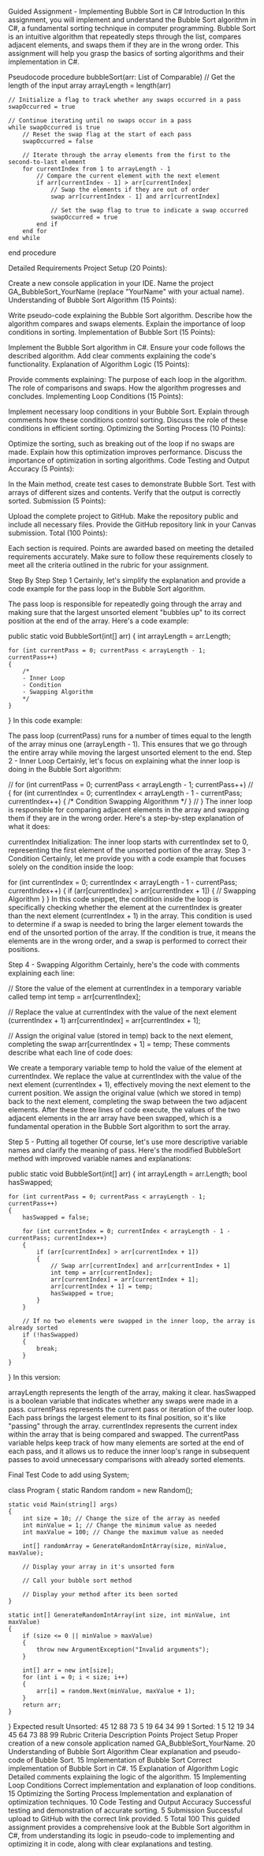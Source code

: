 ﻿Guided Assignment - Implementing Bubble Sort in C#
Introduction
In this assignment, you will implement and understand the Bubble Sort algorithm in C#, a fundamental sorting technique in computer programming. Bubble Sort is an intuitive algorithm that repeatedly steps through the list, compares adjacent elements, and swaps them if they are in the wrong order. This assignment will help you grasp the basics of sorting algorithms and their implementation in C#.

Pseudocode
procedure bubbleSort(arr: List of Comparable)
    // Get the length of the input array
    arrayLength = length(arr)
    
    // Initialize a flag to track whether any swaps occurred in a pass
    swapOccurred = true
    
    // Continue iterating until no swaps occur in a pass
    while swapOccurred is true
        // Reset the swap flag at the start of each pass
        swapOccurred = false
        
        // Iterate through the array elements from the first to the second-to-last element
        for currentIndex from 1 to arrayLength - 1
            // Compare the current element with the next element
            if arr[currentIndex - 1] > arr[currentIndex]
                // Swap the elements if they are out of order
                swap arr[currentIndex - 1] and arr[currentIndex]
                
                // Set the swap flag to true to indicate a swap occurred
                swapOccurred = true
            end if
        end for
    end while
end procedure

Detailed Requirements
Project Setup (20 Points):

Create a new console application in your IDE.
Name the project GA_BubbleSort_YourName (replace "YourName" with your actual name).
Understanding of Bubble Sort Algorithm (15 Points):

Write pseudo-code explaining the Bubble Sort algorithm.
Describe how the algorithm compares and swaps elements.
Explain the importance of loop conditions in sorting.
Implementation of Bubble Sort (15 Points):

Implement the Bubble Sort algorithm in C#.
Ensure your code follows the described algorithm.
Add clear comments explaining the code's functionality.
Explanation of Algorithm Logic (15 Points):

Provide comments explaining:
The purpose of each loop in the algorithm.
The role of comparisons and swaps.
How the algorithm progresses and concludes.
Implementing Loop Conditions (15 Points):

Implement necessary loop conditions in your Bubble Sort.
Explain through comments how these conditions control sorting.
Discuss the role of these conditions in efficient sorting.
Optimizing the Sorting Process (10 Points):

Optimize the sorting, such as breaking out of the loop if no swaps are made.
Explain how this optimization improves performance.
Discuss the importance of optimization in sorting algorithms.
Code Testing and Output Accuracy (5 Points):

In the Main method, create test cases to demonstrate Bubble Sort.
Test with arrays of different sizes and contents.
Verify that the output is correctly sorted.
Submission (5 Points):

Upload the complete project to GitHub.
Make the repository public and include all necessary files.
Provide the GitHub repository link in your Canvas submission.
Total (100 Points):

Each section is required.
Points are awarded based on meeting the detailed requirements accurately.
Make sure to follow these requirements closely to meet all the criteria outlined in the rubric for your assignment.

Step By Step
Step 1
Certainly, let's simplify the explanation and provide a code example for the pass loop in the Bubble Sort algorithm.

The pass loop is responsible for repeatedly going through the array and making sure that the largest unsorted element "bubbles up" to its correct position at the end of the array. Here's a code example:

public static void BubbleSort(int[] arr)
{
    int arrayLength = arr.Length;

    for (int currentPass = 0; currentPass < arrayLength - 1; currentPass++)
    {
        /*
        - Inner Loop
        - Condition
        - Swapping Algorithm
        */
    }
}
In this code example:

The pass loop (currentPass) runs for a number of times equal to the length of the array minus one (arrayLength - 1). This ensures that we go through the entire array while moving the largest unsorted element to the end.
Step 2 - Inner Loop
Certainly, let's focus on explaining what the inner loop is doing in the Bubble Sort algorithm:

// for (int currentPass = 0; currentPass < arrayLength - 1; currentPass++)
// {
        for (int currentIndex = 0; currentIndex < arrayLength - 1 - currentPass; currentIndex++)
        {
            /*
                Condition
                Swapping Algorithnm
            */
        }
// }
The inner loop is responsible for comparing adjacent elements in the array and swapping them if they are in the wrong order. Here's a step-by-step explanation of what it does:

currentIndex Initialization: The inner loop starts with currentIndex set to 0, representing the first element of the unsorted portion of the array.
Step 3 - Condition
Certainly, let me provide you with a code example that focuses solely on the condition inside the loop:

for (int currentIndex = 0; currentIndex < arrayLength - 1 - currentPass; currentIndex++)
{
    if (arr[currentIndex] > arr[currentIndex + 1])
    {
        // Swapping Algorithm
    }
}
In this code snippet, the condition inside the loop is specifically checking whether the element at the currentIndex is greater than the next element (currentIndex + 1) in the array. This condition is used to determine if a swap is needed to bring the larger element towards the end of the unsorted portion of the array. If the condition is true, it means the elements are in the wrong order, and a swap is performed to correct their positions.

Step 4 - Swapping Algorithm
Certainly, here's the code with comments explaining each line:

// Store the value of the element at currentIndex in a temporary variable called temp
int temp = arr[currentIndex];

// Replace the value at currentIndex with the value of the next element (currentIndex + 1)
arr[currentIndex] = arr[currentIndex + 1];

// Assign the original value (stored in temp) back to the next element, completing the swap
arr[currentIndex + 1] = temp;
These comments describe what each line of code does:

We create a temporary variable temp to hold the value of the element at currentIndex.
We replace the value at currentIndex with the value of the next element (currentIndex + 1), effectively moving the next element to the current position.
We assign the original value (which we stored in temp) back to the next element, completing the swap between the two adjacent elements.
After these three lines of code execute, the values of the two adjacent elements in the arr array have been swapped, which is a fundamental operation in the Bubble Sort algorithm to sort the array.

Step 5 - Putting all together
Of course, let's use more descriptive variable names and clarify the meaning of pass. Here's the modified BubbleSort method with improved variable names and explanations:

public static void BubbleSort(int[] arr)
{
    int arrayLength = arr.Length;
    bool hasSwapped;

    for (int currentPass = 0; currentPass < arrayLength - 1; currentPass++)
    {
        hasSwapped = false;

        for (int currentIndex = 0; currentIndex < arrayLength - 1 - currentPass; currentIndex++)
        {
            if (arr[currentIndex] > arr[currentIndex + 1])
            {
                // Swap arr[currentIndex] and arr[currentIndex + 1]
                int temp = arr[currentIndex];
                arr[currentIndex] = arr[currentIndex + 1];
                arr[currentIndex + 1] = temp;
                hasSwapped = true;
            }
        }

        // If no two elements were swapped in the inner loop, the array is already sorted
        if (!hasSwapped)
        {
            break;
        }
    }
}
In this version:

arrayLength represents the length of the array, making it clear.
hasSwapped is a boolean variable that indicates whether any swaps were made in a pass.
currentPass represents the current pass or iteration of the outer loop. Each pass brings the largest element to its final position, so it's like "passing" through the array.
currentIndex represents the current index within the array that is being compared and swapped.
The currentPass variable helps keep track of how many elements are sorted at the end of each pass, and it allows us to reduce the inner loop's range in subsequent passes to avoid unnecessary comparisons with already sorted elements.

Final Test
Code to add
using System;

class Program
{
    static Random random = new Random();

    static void Main(string[] args)
    {
        int size = 10; // Change the size of the array as needed
        int minValue = 1; // Change the minimum value as needed
        int maxValue = 100; // Change the maximum value as needed

        int[] randomArray = GenerateRandomIntArray(size, minValue, maxValue);

		// Display your array in it's unsorted form

		// Call your bubble sort method

		// Display your method after its been sorted
    }

    static int[] GenerateRandomIntArray(int size, int minValue, int maxValue)
    {
        if (size <= 0 || minValue > maxValue)
        {
            throw new ArgumentException("Invalid arguments");
        }

        int[] arr = new int[size];
        for (int i = 0; i < size; i++)
        {
            arr[i] = random.Next(minValue, maxValue + 1);
        }
        return arr;
    }

}
Expected result
Unsorted: 45 12 88 73 5 19 64 34 99 1
Sorted: 1 5 12 19 34 45 64 73 88 99
Rubric
Criteria	Description	Points
Project Setup	Proper creation of a new console application named GA_BubbleSort_YourName.	20
Understanding of Bubble Sort Algorithm	Clear explanation and pseudo-code of Bubble Sort.	15
Implementation of Bubble Sort	Correct implementation of Bubble Sort in C#.	15
Explanation of Algorithm Logic	Detailed comments explaining the logic of the algorithm.	15
Implementing Loop Conditions	Correct implementation and explanation of loop conditions.	15
Optimizing the Sorting Process	Implementation and explanation of optimization techniques.	10
Code Testing and Output Accuracy	Successful testing and demonstration of accurate sorting.	5
Submission	Successful upload to GitHub with the correct link provided.	5
Total		100
This guided assignment provides a comprehensive look at the Bubble Sort algorithm in C#, from understanding its logic in pseudo-code to implementing and optimizing it in code, along with clear explanations and testing.
